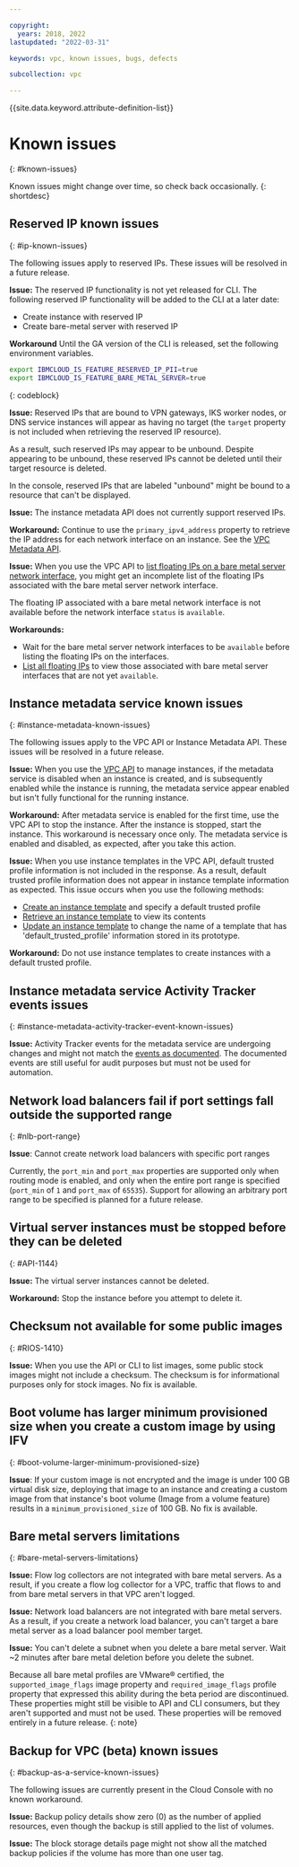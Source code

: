 ```yaml
---

copyright:
  years: 2018, 2022
lastupdated: "2022-03-31"

keywords: vpc, known issues, bugs, defects

subcollection: vpc

---
```


{{site.data.keyword.attribute-definition-list}}

# Known issues
{: #known-issues}

Known issues might change over time, so check back occasionally.
{: shortdesc}

## Reserved IP known issues
{: #ip-known-issues}

The following issues apply to reserved IPs. These issues will be resolved in a future release.

**Issue:** The reserved IP functionality is not yet released for CLI. The following reserved IP functionality will be added to the CLI at a later date:

- Create instance with reserved IP
- Create bare-metal server with reserved IP

**Workaround** Until the GA version of the CLI is released, set the following environment variables.

```sh
export IBMCLOUD_IS_FEATURE_RESERVED_IP_PII=true
export IBMCLOUD_IS_FEATURE_BARE_METAL_SERVER=true
```
{: codeblock}

**Issue:** Reserved IPs that are bound to VPN gateways, IKS worker nodes, or DNS service instances will appear as having no target (the `target` property is not included when retrieving the reserved IP resource).

As a result, such reserved IPs may appear to be unbound. Despite appearing to be unbound, these reserved IPs cannot be deleted until their target resource is deleted.

In the console, reserved IPs that are labeled "unbound" might be bound to a resource that can't be displayed.

**Issue:** The instance metadata API does not currently support reserved IPs.

**Workaround:** Continue to use the `primary_ipv4_address` property to retrieve the IP address for each network interface on an instance. See the [VPC Metadata API](/apidocs/vpc-metadata).

**Issue:** When you use the VPC API to [list floating IPs on a bare metal server network interface](/apidocs/vpc#list-bare-metal-server-network-interface-floating-), you might get an incomplete list of the floating IPs associated with the bare metal server network interface.

The floating IP associated with a bare metal network interface is not available before the network interface `status` is `available`.

**Workarounds:**
- Wait for the bare metal server network interfaces to be `available` before listing the floating IPs on the interfaces.
- [List all floating IPs](/apidocs/vpc#list-floating-ips) to view those associated with bare metal server interfaces that are not yet `available`.

## Instance metadata service known issues
{: #instance-metadata-known-issues}

The following issues apply to the VPC API or Instance Metadata API. These issues will be resolved in a future release.

**Issue:** When you use the [VPC API](/apidocs/vpc) to manage instances, if the metadata service is disabled when an instance is created, and is subsequently enabled while the instance is running, the metadata service appear enabled but isn't fully functional for the running instance.

**Workaround:** After metadata service is enabled for the first time, use the VPC API to stop the instance. After the instance is stopped, start the instance. This workaround is necessary once only. The metadata service is enabled and disabled, as expected, after you take this action.

**Issue:** When you use instance templates in the VPC API, default trusted profile information is not included in the response. As a result, default trusted profile information does not appear in instance template information as expected. This issue occurs when you use the following methods:

- [Create an instance template](/apidocs/vpc#create-instance-template) and specify a default trusted profile
- [Retrieve an instance template](/apidocs/vpc#get-instance-template) to view its contents
- [Update an instance template](/apidocs/vpc#update-instance-template) to change the name of a template that has 'default_trusted_profile' information stored in its prototype.

**Workaround:** Do not use instance templates to create instances with a default trusted profile.

## Instance metadata service Activity Tracker events issues
{: #instance-metadata-activity-tracker-event-known-issues}

**Issue:** Activity Tracker events for the metadata service are undergoing changes and might not match the [events as documented](/docs/vpc?topic=vpc-at-events#events-metadata). The documented events are still useful for audit purposes but must not be used for automation.

## Network load balancers fail if port settings fall outside the supported range
{: #nlb-port-range}

**Issue**: Cannot create network load balancers with specific port ranges

Currently, the `port_min` and `port_max` properties are supported only when routing mode is enabled, and only when the entire port range is specified (`port_min` of `1` and `port_max` of `65535`). Support for allowing an arbitrary port range to be specified is planned for a future release.

## Virtual server instances must be stopped before they can be deleted
{: #API-1144}

**Issue:** The virtual server instances cannot be deleted.

**Workaround:** Stop the instance before you attempt to delete it.

## Checksum not available for some public images
{: #RIOS-1410}

**Issue:** When you use the API or CLI to list images, some public stock images might not include a checksum. The checksum is for informational purposes only for stock images. No fix is available.

## Boot volume has larger minimum provisioned size when you create a custom image by using IFV
{: #boot-volume-larger-minimum-provisioned-size}

**Issue**: If your custom image is not encrypted and the image is under 100 GB virtual disk size, deploying that image to an instance and creating a custom image from that instance's boot volume (Image from a volume feature) results in a `minimum_provisioned_size` of 100 GB. No fix is available.

## Bare metal servers limitations
{: #bare-metal-servers-limitations}

**Issue:** Flow log collectors are not integrated with bare metal servers. As a result, if you create a flow log collector for a VPC, traffic that flows to and from bare metal servers in that VPC aren't logged.

**Issue:** Network load balancers are not integrated with bare metal servers. As a result, if you create a network load balancer, you can't target a bare metal server as a load balancer pool member target.

**Issue:** You can't delete a subnet when you delete a bare metal server. Wait ~2 minutes after bare metal deletion before you delete the subnet.

Because all bare metal profiles are VMware&reg; certified, the `supported_image_flags` image property and `required_image_flags` profile property that expressed this ability during the beta period are discontinued. These properties might still be visible to API and CLI consumers, but they aren't supported and must not be used. These properties will be removed entirely in a future release.
{: note}

## Backup for VPC (beta) known issues
{: #backup-as-a-service-known-issues}

The following issues are currently present in the Cloud Console with no known workaround.

**Issue:** Backup policy details show zero (0) as the number of applied resources, even though the backup is still applied to the list of volumes.

**Issue:** The block storage details page might not show all the matched backup policies if the volume has more than one user tag.
